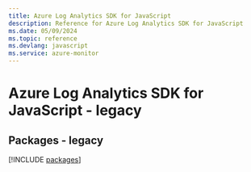 ```yaml
---
title: Azure Log Analytics SDK for JavaScript
description: Reference for Azure Log Analytics SDK for JavaScript
ms.date: 05/09/2024
ms.topic: reference
ms.devlang: javascript
ms.service: azure-monitor
---
```

# Azure Log Analytics SDK for JavaScript - legacy
## Packages - legacy
[!INCLUDE [packages](log-analytics-index.md)]